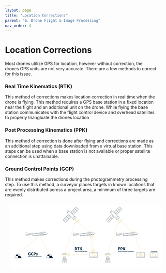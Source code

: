 ```yaml
---
layout: page
title: "Location Corrections"
parent: "6. Drone Flight & Image Processing"
nav_order: 4
---
```


# Location Corrections

Most drones utilize GPS for location, however without correction, the drones GPS units are not very accurate.  There are a few methods to correct for this issue.

### Real Time Kinematics (RTK)

This method of corrections makes location correction in real time when the drone is flying.  This method requires a GPS base station in a fixed location near the flight and an additional unit on the drone.  While flying the base station communicates with the flight control device and overhead satellites to properly triangluate the drones location

### Post Processing Kinematics (PPK)

This method of correction is done after flying and corrections are made as an additional step using data downloaded from a virtual base station.  This steps can be used when a base station is not available or proper satellite connection is unattainable.

### Ground Control Points (GCP)

This method makes corrections during the photogrammetry processing step.  To use this method, a surveyor places targets in known locations that are evenly distributed across a project area, a minimum of three targets are required.  

<img align="center" src="../images/drone/GPS_Corrections.jpg" hspace="15" vspace="10" width="1000">